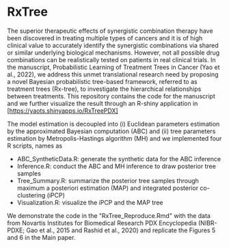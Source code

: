 # RxTree

The superior therapeutic effects of synergistic combination therapy have been discovered in treating multiple types of cancers and it is of high clinical value to accurately identify the synergistic combinations via shared or similar underlying biological mechanisms. However, not all possible drug combinations can be realistically tested on patients in real clinical trials. In the manuscript, Probabilistic Learning of Treatment Trees in Cancer (Yao et al., 2022), we address this unmet translational research need by proposing a novel Bayesian probabilistic tree-based framework, referred to as treatment trees (Rx-tree), to investigate the hierarchical relationships between treatments. This repository contains the code for the manuscript and we further visualize the result through an R-shiny application in [https://yaots.shinyapps.io/RxTreePDX]

The model estimation is decoupled into (i) Euclidean parameters estimation by the approximated Bayesian computation (ABC) and (ii) tree parameters estimation by Metropolis-Hastings algorithm (MH) and we implemented four R scripts, names as 
* ABC_SyntheticData.R: generate the synthetic data for the ABC inference
* Inference.R: conduct the ABC and MH inference to draw posterior tree samples
* Tree_Summary.R: summarize the posterior tree samples through maximum a posteriori estimation (MAP) and integrated posterior co-clustering (iPCP)
* Visualization.R: visualize the iPCP and the MAP tree 

We demonstrate the code in the "RxTree_Reproduce.Rmd" with the data from Novartis Institutes for Biomedical Research PDX Encyclopedia (NIBR-PDXE; Gao et al., 2015 and Rashid et al., 2020) and replicate the Figures 5 and 6 in the Main paper.

